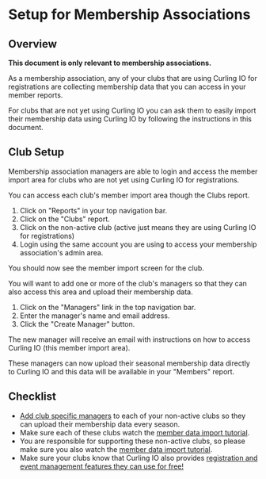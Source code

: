 # Setup for Membership Associations

## Overview[​](#overview "Direct link to Overview")

**This document is only relevant to membership associations.**

As a membership association, any of your clubs that are using Curling IO for registrations are collecting membership data that you can access in your member reports.

For clubs that are not yet using Curling IO you can ask them to easily import their membership data using Curling IO by following the instructions in this document.

## Club Setup[​](#club-setup "Direct link to Club Setup")

Membership association managers are able to login and access the member import area for clubs who are not yet using Curling IO for registrations.

You can access each club's member import area though the Clubs report.

1. Click on "Reports" in your top navigation bar.
2. Click on the "Clubs" report.
3. Click on the non-active club (active just means they are using Curling IO for registrations)
4. Login using the same account you are using to access your membership association's admin area.

You should now see the member import screen for the club.

You will want to add one or more of the club's managers so that they can also access this area and upload their membership data.

1. Click on the "Managers" link in the top navigation bar.
2. Enter the manager's name and email address.
3. Click the "Create Manager" button.

The new manager will receive an email with instructions on how to access Curling IO (this member import area).

These managers can now upload their seasonal membership data directly to Curling IO and this data will be available in your "Members" report.

## Checklist[​](#checklist "Direct link to Checklist")

* [Add club specific managers](/docs/club-management/managers.md) to each of your non-active clubs so they can upload their membership data every season.
* Make sure each of these clubs watch the [member data import tutorial](https://www.youtube.com/watch?v=6yPdn-sGWuQ\&t=1s).
* You are responsible for supporting these non-active clubs, so please make sure you also watch the [member data import tutorial](https://www.youtube.com/watch?v=6yPdn-sGWuQ\&t=1s).
* Make sure your clubs know that Curling IO also provides [registration and event management features they can use for free!](/docs/getting-started/curling-club-managers.md)
